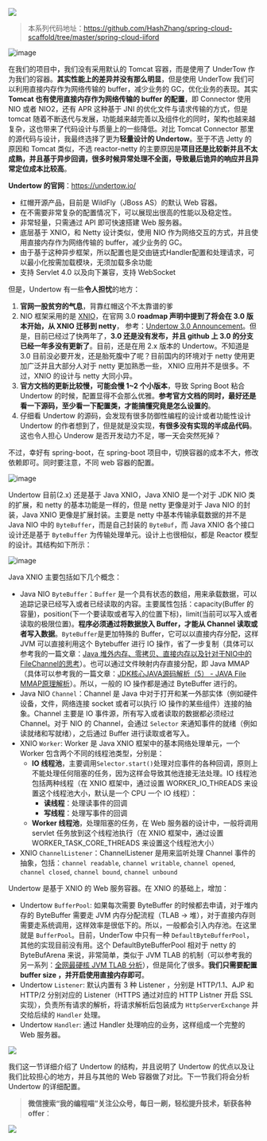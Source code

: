 ![](https://zhxhash-blog.oss-cn-beijing.aliyuncs.com/Spring%20Cloud%20%E5%8D%87%E7%BA%A7%E4%B9%8B%E8%B7%AF/2020.x/Spring%20Cloud%20%E5%8D%87%E7%BA%A7%E4%B9%8B%E8%B7%AF%20Logo.jpg)

> 本系列代码地址：https://github.com/HashZhang/spring-cloud-scaffold/tree/master/spring-cloud-iiford

![image](https://zhxhash-blog.oss-cn-beijing.aliyuncs.com/Spring%20Cloud%20%E5%8D%87%E7%BA%A7%E4%B9%8B%E8%B7%AF/2020.x/12-01.%E4%B8%BA%E4%BB%80%E4%B9%88%E7%94%A8%E4%BB%A5%E5%8F%8A%E4%B8%BA%E4%BB%80%E4%B9%88%E4%B8%8D%E7%94%A8%20Undertow.jpg)

在我们的项目中，我们没有采用默认的 Tomcat 容器，而是使用了 UnderTow 作为我们的容器。**其实性能上的差异并没有那么明显**，但是使用 UnderTow 我们可以利用直接内存作为网络传输的 buffer，减少业务的 GC，优化业务的表现。其实 **Tomcat 也有使用直接内存作为网络传输的 buffer 的配置**，即 Connector 使用 NIO 或者 NIO2，还有 APR 这种基于 JNI 的优化文件与请求传输的方式，但是 tomcat 随着不断迭代与发展，功能越来越完善以及组件化的同时，架构也越来越复杂，这也带来了代码设计与质量上的一些降低。对比 Tomcat Connector 那里的源代码与设计，我最终选择了更为**轻量设计的 Undertow**。至于不选 Jetty 的原因和 Tomcat 类似，不选 reactor-netty 的主要原因是**项目还是比较新并且不太成熟，并且基于异步回调，很多时候异常处理不全面，导致最后诡异的响应并且异常定位成本比较高**。

**Undertow 的官网**：https://undertow.io/ 
 - 红帽开源产品，目前是 WildFly（JBoss AS）的默认 Web 容器。
 - 在不需要非常复杂的配置情况下，可以展现出很高的性能以及稳定性。
 - 非常轻量，只需通过 API 即可快速搭建 Web 服务器。
 - 底层基于 XNIO，和 Netty 设计类似，使用 NIO 作为网络交互的方式，并且使用直接内存作为网络传输的 buffer，减少业务的 GC。
 - 由于基于这种异步框架，所以配置也是交由链式Handler配置和处理请求，可以最小化按需加载模块，无须加载多余功能
 - 支持 Servlet 4.0 以及向下兼容，支持 WebSocket


但是，Undertow 有一些**令人担忧**的地方：
1. **官网一股贫穷的气息**，背靠红帽这个不太靠谱的爹
2. NIO 框架采用的是 [XNIO](http://xnio.jboss.org/)，在官网 3.0  **roadmap 声明中提到了将会在 3.0 版本开始，从 XNIO 迁移到 netty**， 参考：[Undertow 3.0 Announcement](https://undertow.io/blog/2019/04/15/Undertow-3.html)。但是，目前已经过了快两年了，**3.0 还是没有发布，并且 github 上 3.0 的分支已经一年多没有更新了**。目前，还是在用 2.x 版本的 Undertow。不知道是 3.0 目前没必要开发，还是胎死腹中了呢？目前国内的环境对于 netty 使用更加广泛并且大部分人对于 netty 更加熟悉一些， XNIO 应用并不是很多。不过，XNIO 的设计与 netty 大同小异。
3. **官方文档的更新比较慢，可能会慢 1~2 个小版本**，导致 Spring Boot 粘合 Undertow 的时候，配置显得不会那么优雅。**参考官方文档的同时，最好还是看一下源码，至少看一下配置类，才能搞懂究竟是怎么设置的**。
4. 仔细看 Undertow 的源码，会发现有很多防御性编程的设计或者功能性设计 Undertow 的作者想到了，但是就是没实现，**有很多没有实现的半成品代码**。这也令人担心 Underow 是否开发动力不足，哪一天会突然死掉？

不过，幸好有 spring-boot，在 spring-boot 项目中，切换容器的成本不大，修改依赖即可。同时要注意，不同 web 容器的配置。

![image](https://zhxhash-blog.oss-cn-beijing.aliyuncs.com/Spring%20Cloud%20%E5%8D%87%E7%BA%A7%E4%B9%8B%E8%B7%AF/2020.x/12-02.Undertow%20%E5%9F%BA%E6%9C%AC%E7%BB%93%E6%9E%84.jpg)

Undertow 目前(2.x) 还是基于 Java XNIO，Java XNIO 是一个对于 JDK NIO 类的扩展，和 netty 的基本功能是一样的，但是 netty 更像是对于 Java NIO 的封装，Java XNIO 更像是扩展封装。主要是 netty 中基本传输承载数据的并不是 Java NIO 中的 `ByteBuffer`，而是自己封装的 `ByteBuf`，而 Java XNIO 各个接口设计还是基于 `ByteBuffer` 为传输处理单元。设计上也很相似，都是 Reactor 模型的设计。其结构如下所示：

![image](https://zhxhash-blog.oss-cn-beijing.aliyuncs.com/Spring%20Cloud%20%E5%8D%87%E7%BA%A7%E4%B9%8B%E8%B7%AF/2020.x/12-03.%20UndertowArchitecture.png)

Java XNIO 主要包括如下几个概念：
 - Java NIO `ByteBuffer`：`Buffer` 是一个具有状态的数组，用来承载数据，可以追踪记录已经写入或者已经读取的内容。主要属性包括：capacity(Buffer 的容量)，position(下一个要读取或者写入的位置下标)，limit(当前可以写入或者读取的极限位置)。**程序必须通过将数据放入 Buffer，才能从 Channel 读取或者写入数据**。`ByteBuffer`是更加特殊的 Buffer，它可以以直接内存分配，这样 JVM 可以直接利用这个 Bytebuffer 进行 IO 操作，省了一步复制（具体可以参考我的一篇文章：[Java 堆外内存、零拷贝、直接内存以及针对于NIO中的FileChannel的思考](https://zhuanlan.zhihu.com/p/161939673)）。也可以通过文件映射内存直接分配，即 Java MMAP（具体可以参考我的一篇文章：[JDK核心JAVA源码解析（5） - JAVA File MMAP原理解析](https://zhuanlan.zhihu.com/p/258934554)）。所以，一般的 IO 操作都是通过 ByteBuffer 进行的。
 - Java NIO `Channel`：Channel 是 Java 中对于打开和某一外部实体（例如硬件设备，文件，网络连接 socket 或者可以执行 IO 操作的某些组件）连接的抽象。Channel 主要是 IO 事件源，所有写入或者读取的数据都必须经过 Channel。对于 NIO 的 Channel，会通过 `Selector` 来通知事件的就绪（例如读就绪和写就绪），之后通过 Buffer 进行读取或者写入。
 - XNIO `Worker`: Worker 是 Java XNIO 框架中的基本网络处理单元，一个 Worker 包含两个不同的线程池类型，分别是：
   - **IO 线程池**，主要调用`Selector.start()`处理对应事件的各种回调，原则上不能处理任何阻塞的任务，因为这样会导致其他连接无法处理。IO 线程池包括两种线程（在 XNIO 框架中，通过设置 WORKER_IO_THREADS 来设置这个线程池大小，默认是一个 CPU 一个 IO 线程）：
     - **读线程**：处理读事件的回调
     - **写线程**：处理写事件的回调
   - **Worker 线程池**，处理阻塞的任务，在 Web 服务器的设计中，一般将调用 servlet 任务放到这个线程池执行（在 XNIO 框架中，通过设置 WORKER_TASK_CORE_THREADS 来设置这个线程池大小）
 - XNIO `ChannelListener`：ChannelListener 是用来监听处理 Channel 事件的抽象，包括：`channel readable`, `channel writable`, `channel opened`, `channel closed`, `channel bound`, `channel unbound`

Undertow 是基于 XNIO 的 Web 服务容器。在 XNIO 的基础上，增加：
 - Undertow `BufferPool`: 如果每次需要 ByteBuffer 的时候都去申请，对于堆内存的 ByteBuffer 需要走 JVM 内存分配流程（TLAB -> 堆），对于直接内存则需要走系统调用，这样效率是很低下的。所以，一般都会引入内存池。在这里就是 `BufferPool`。目前，UnderTow 中只有一种 `DefaultByteBufferPool`，其他的实现目前没有用。这个 DefaultByteBufferPool 相对于 netty 的 ByteBufArena 来说，非常简单，类似于 JVM TLAB 的机制（可以参考我的另一系列：[全网最硬核 JVM TLAB 分析](https://juejin.cn/post/6925217498723778568)），但是简化了很多。**我们只需要配置 buffer size ，并开启使用直接内存即可**。
 - Undertow `Listener`: 默认内置有 3 种 Listener ，分别是 HTTP/1.1、AJP 和 HTTP/2 分别对应的 Listener（HTTPS 通过对应的 HTTP Listner 开启 SSL 实现），负责所有请求的解析，将请求解析后包装成为 `HttpServerExchange` 并交给后续的 `Handler` 处理。
 - Undertow `Handler`: 通过 Handler 处理响应的业务，这样组成一个完整的 Web 服务器。


![](https://zhxhash-blog.oss-cn-beijing.aliyuncs.com/Spring%20Cloud%20%E5%8D%87%E7%BA%A7%E4%B9%8B%E8%B7%AF/2020.x/%E6%80%BB%E7%BB%93%E4%B8%8E%E5%90%8E%E7%BB%AD.png)


我们这一节详细介绍了 Undertow 的结构，并且说明了 Undertow 的优点以及让我们比较担心的地方，并且与其他的 Web 容器做了对比。下一节我们将会分析 Undertow 的详细配置。

> **微信搜索“我的编程喵”关注公众号，每日一刷，轻松提升技术，斩获各种offer**：

![](https://zhxhash-blog.oss-cn-beijing.aliyuncs.com/%E5%85%AC%E4%BC%97%E5%8F%B7QR.gif)